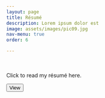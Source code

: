 ```yaml
---
layout: page
title: Résumé
description: Lorem ipsum dolor est
image: assets/images/pic09.jpg
nav-menu: true
order: 6

---
```


<p><br><br>
	Click to read my résumé here.
</p>
<button type="submit" onclick="window.open('Michaela_Blanchfield_CV_2022.pdf')">View</button>
